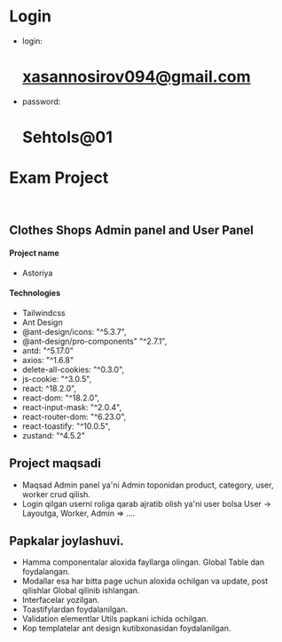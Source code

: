 # Login 
 - login: <h1>xasannosirov094@gmail.com</h1>
 - password: <h1>Sehtols@01</h1>



# Exam Project
<br>

## Clothes Shops Admin panel and User Panel


#### Project name
  - Astoriya

#### Technologies
  - Tailwindcss
  - Ant Design
  - @ant-design/icons: "^5.3.7",
  - @ant-design/pro-components" "^2.7.1",
  - antd: "^5.17.0"
  - axios: "^1.6.8"
  - delete-all-cookies: "^0.3.0",
  - js-cookie: "^3.0.5",
  - react: ^18.2.0",
  - react-dom: "^18.2.0",
  - react-input-mask: "^2.0.4",
  - react-router-dom: "^6.23.0",
  - react-toastify: "^10.0.5",
  - zustand: "^4.5.2"

## Project maqsadi 
  - Maqsad Admin panel ya'ni Admin toponidan product, category, user, worker crud qilish. 
  - Login qilgan userni roliga qarab ajratib olish ya'ni user bolsa User -> Layoutga, Worker, Admin => ....


## Papkalar joylashuvi.

 - Hamma componentalar aloxida fayllarga olingan. Global Table dan foydalangan.
 - Modallar esa har bitta page uchun aloxida ochilgan va update, post qilishlar Global qilinib ishlangan.
 - Interfacelar yozilgan. 
 - Toastifylardan foydalanilgan.
 - Validation elementlar Utils papkani ichida ochilgan. 
 - Kop templatelar ant design kutibxonasidan foydalanilgan.

